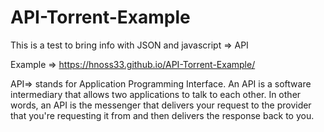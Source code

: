 # API-Torrent-Example
 This is a test to bring info with JSON and javascript => API
 
Example => https://hnoss33.github.io/API-Torrent-Example/
 
API=> stands for Application Programming Interface. An API is a software intermediary that allows two applications to talk to each other. In other words, an API is the messenger that delivers your request to the provider that you're requesting it from and then delivers the response back to you.
